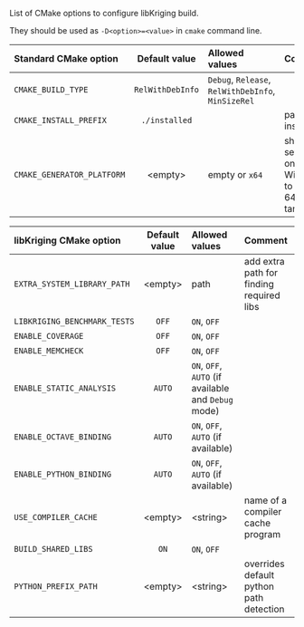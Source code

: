 List of CMake options to configure libKriging build.

They should be used as `-D<option>=<value>` in `cmake` command line.

| Standard CMake option       | Default value    | Allowed values                                      | Comment                                                     |
|:----------------------------|:----------------:|:----------------------------------------------------|:------------------------------------------------------------|
|`CMAKE_BUILD_TYPE`           | `RelWithDebInfo` | `Debug`, `Release`, `RelWithDebInfo`, `MinSizeRel`  |                                                             |
|`CMAKE_INSTALL_PREFIX`       | `./installed`    |                                                     | path to install libs                                        |
|`CMAKE_GENERATOR_PLATFORM`   | &lt;empty&gt;    | empty or `x64`                                      | should be set to `x64` on Windows to build 64bits target    |

| libKriging CMake option     | Default value    | Allowed values                                      | Comment                                                     |
|:----------------------------|:----------------:|:----------------------------------------------------|:------------------------------------------------------------|
|`EXTRA_SYSTEM_LIBRARY_PATH`  | &lt;empty&gt;    | path                                                | add extra path for finding required libs                    |
|`LIBKRIGING_BENCHMARK_TESTS` | `OFF`            | `ON`, `OFF`                                         |                                                             |
|`ENABLE_COVERAGE`            | `OFF`            | `ON`, `OFF`                                         |                                                             |
|`ENABLE_MEMCHECK`            | `OFF`            | `ON`, `OFF`                                         |                                                             |
|`ENABLE_STATIC_ANALYSIS`     | `AUTO`           | `ON`, `OFF`, `AUTO` (if available and `Debug` mode) |                                                             |
|`ENABLE_OCTAVE_BINDING`      | `AUTO`           | `ON`, `OFF`, `AUTO` (if available)                  |                                                             |
|`ENABLE_PYTHON_BINDING`      | `AUTO`           | `ON`, `OFF`, `AUTO` (if available)                  |                                                             |
|`USE_COMPILER_CACHE`         | &lt;empty&gt;    | &lt;string&gt;                                      | name of a compiler cache program                            |
|`BUILD_SHARED_LIBS`          | `ON`             | `ON`, `OFF`                                         |                                                             |
|`PYTHON_PREFIX_PATH`         | &lt;empty&gt;    | &lt;string&gt;                                      | overrides default python path detection                     |
